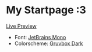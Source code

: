 # My Startpage :3

[Live Preview](https://fewly-torch-1861.github.io/startpage/)

- Font: [JetBrains Mono](https://www.jetbrains.com/lp/mono/)
- Colorscheme: [Gruvbox Dark](https://github.com/morhetz/gruvbox/)
